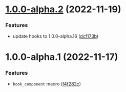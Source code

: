 # [1.0.0-alpha.2](https://github.com/frender-rs/hooks-yew/compare/hooks-yew-v1.0.0-alpha.1...hooks-yew-v1.0.0-alpha.2) (2022-11-19)


### Features

* update hooks to 1.0.0-alpha.16 ([dcf173b](https://github.com/frender-rs/hooks-yew/commit/dcf173ba887ae83a8a83601b1340984703e9172e))

# 1.0.0-alpha.1 (2022-11-17)


### Features

* `hook_component` macro ([f4f282c](https://github.com/frender-rs/hooks-yew/commit/f4f282c4996130d75c9b373f1c33472580042d7a))
